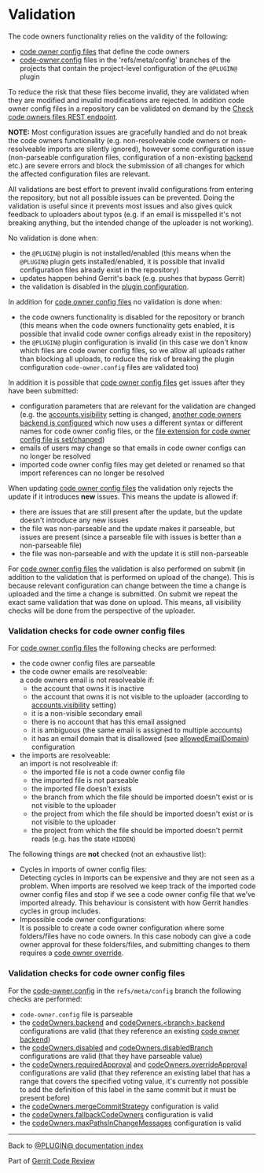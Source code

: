 # Validation

The code owners functionality relies on the validity of the following:

* [code owner config files](user-guide.html#codeOwnerConfigFiles) that define
  the code owners
* [code-owner.config](config.html#projectLevelConfigFile) files in the
  'refs/meta/config' branches of the projects that contain the project-level
  configuration of the `@PLUGIN@` plugin

To reduce the risk that these files become invalid, they are validated when
they are modified and invalid modifications are rejected. In addition code owner
config files in a repository can be validated on demand by the [Check code
owners files REST endpoint](rest-api.html#check-code-owner-config-files).

**NOTE:** Most configuration issues are gracefully handled and do not break the
code owners functionality (e.g. non-resolveable code owners or non-resolveable
imports are silently ignored), however some configuration issue (non-parseable
configuration files, configuration of a non-existing [backend](backends.html)
etc.) are severe errors and block the submission of all changes for which the
affected configuration files are relevant.

All validations are best effort to prevent invalid configurations from
entering the repository, but not all possible issues can be prevented. Doing the
validation is useful since it prevents most issues and also gives quick feedback
to uploaders about typos (e.g. if an email is misspelled it's not breaking
anything, but the intended change of the uploader is not working).

No validation is done when:

* the `@PLUGIN@` plugin is not installed/enabled (this means when the `@PLUGIN@`
  plugin gets installed/enabled, it is possible that invalid configuration files
  already exist in the repository)
* updates happen behind Gerrit's back (e.g. pushes that bypass Gerrit)
* the validation is disabled in the
  [plugin configuration](config.html#codeOwnersEnableValidationOnCommitReceived).

In addition for [code owner config files](user-guide.html#codeOwnerConfigFiles)
no validation is done when:

* the code owners functionality is disabled for the repository or branch (this
  means when the code owners functionality gets enabled, it is possible that
  invalid code owner configs already exist in the repository)
* the `@PLUGIN@` plugin configuration is invalid (in this case we don't know
  which files are code owner config files, so we allow all uploads rather than
  blocking all uploads, to reduce the risk of breaking the plugin configuration
  `code-owner.config` files are validated too)

In addition it is possible that [code owner config
files](user-guide.hmtl#codeOwnerConfigFiles) get issues after they have been
submitted:

* configuration parameters that are relevant for the validation are changed
  (e.g. the [accounts.visibility](../../../Documentation/config-gerrit.html#accounts.visibility)
  setting is changed, [another code owners backend is
  configured](setup-guide.html#configureCodeOwnersBackend) which now uses a
  different syntax or different names for code owner config files, or the [file
  extension for code owner config file is set/changed](config.html#codeOwnersFileExtension))
* emails of users may change so that emails in code owner configs can no longer
  be resolved
* imported code owner config files may get deleted or renamed so that import
  references can no longer be resolved

When updating [code owner config files](user-guide.html#codeOwnerConfigFiles)
the validation only rejects the update if it introduces **new** issues. This
means the update is allowed if:

* there are issues that are still present after the update, but the update
  doesn't introduce any new issues
* the file was non-parseable and the update makes it parseable, but issues are
  present (since a parseable file with issues is better than a non-parseable
  file)
* the file was non-parseable and with the update it is still non-parseable

For [code owner config files](user-guide.html#codeOwnerConfigFiles) the
validation is also performed on submit (in addition to the validation that is
performed on upload of the change). This is because relevant configuration can
change between the time a change is uploaded and the time a change is submitted.
On submit we repeat the exact same validation that was done on upload. This
means, all visibility checks will be done from the perspective of the uploader.

### <a id="codeOwnerConfigFileChecks">Validation checks for code owner config files

For [code owner config files](user-guide.html#codeOwnerConfigFiles) the
following checks are performed:

* the code owner config files are parseable
* the code owner emails are resolveable:\
  a code owners email is not resolveable if:
    * the account that owns it is inactive
    * the account that owns it is not visible to the uploader (according to
      [accounts.visibility](../../../Documentation/config-gerrit.html#accounts.visibility)
      setting)
    * it is a non-visible secondary email
    * there is no account that has this email assigned
    * it is ambiguous (the same email is assigned to multiple accounts)
    * it has an email domain that is disallowed (see
      [allowedEmailDomain](config.html#pluginCodeOwnersAllowedEmailDomain))
      configuration
* the imports are resolveable:\
  an import is not resolveable if:
    * the imported file is not a code owner config file
    * the imported file is not parseable
    * the imported file doesn't exists
    * the branch from which the file should be imported doesn't exist or is not
      visible to the uploader
    * the project from which the file should be imported doesn't exist or is not
      visible to the uploader
    * the project from which the file should be imported doesn't permit reads
      (e.g. has the state `HIDDEN`)

The following things are **not** checked (not an exhaustive list):

* Cycles in imports of owner config files:\
  Detecting cycles in imports can be expensive and they are not seen as a
  problem. When imports are resolved we keep track of the imported code owner
  config files and stop if we see a code owner config file that we’ve imported
  already. This behaviour is consistent with how Gerrit handles cycles in group
  includes.
* Impossible code owner configurations:\
  It is possible to create a code owner configuration where some folders/files
  have no code owners. In this case nobody can give a code owner approval for
  these folders/files, and submitting changes to them requires a
  [code owner override](user-guide.html#codeOwnerOverride).


### <a id="codeOwnerConfigFileChecks">Validation checks for code owner config files

For the [code-owner.config](config.html#projectLevelConfigFile) in the
`refs/meta/config` branch the following checks are performed:

* `code-owner.config` file is parseable
* the [codeOwners.backend](config.html#codeOwnersBackend) and
  [codeOwners.\<branch\>.backend](config.html#codeOwnersBranchBackend)
  configurations are valid (that they reference an existing [code owner
  backend](backends.html))
* the [codeOwners.disabled](config.html#codeOwnersDisabled) and
  [codeOwners.disabledBranch](config.html#codeOwnersDisabledBranch)
  configurations are valid (that they have parseable value)
* the [codeOwners.requiredApproval](config.html#codeOwnersRequiredApproval)
  and [codeOwners.overrideApproval](config.html#codeOwnersOverrideApproval)
  configurations are valid (that they reference an existing label that has a
  range that covers the specified voting value, it's currently not possible to
  add the definition of this label in the same commit but it must be present
  before)
* the [codeOwners.mergeCommitStrategy](config.html#codeOwnersMergeCommitStrategy)
  configuration is valid
* the [codeOwners.fallbackCodeOwners](config.html#codeOwnersFallbackCodeOwners)
  configuration is valid
* the [codeOwners.maxPathsInChangeMessages](config.html#codeOwnersMaxPathsInChangeMessages)
  configuration is valid

---

Back to [@PLUGIN@ documentation index](index.html)

Part of [Gerrit Code Review](../../../Documentation/index.html)
